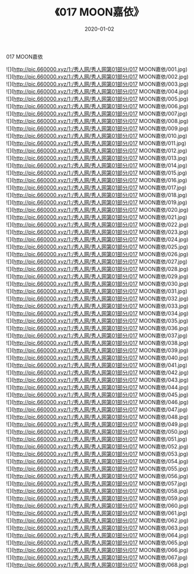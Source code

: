 ﻿---
layout: post
title:  《017 MOON嘉依》
date:   2020-01-02
img: http://pic.660000.xyz/1:/秀人网/秀人网第01部分/017 MOON嘉依/000.jpg
categories: [美女, 清纯, 唯美]
---

017 MOON嘉依

  ![](http://pic.660000.xyz/1:/秀人网/秀人网第01部分/017 MOON嘉依/001.jpg) <br> ![](http://pic.660000.xyz/1:/秀人网/秀人网第01部分/017 MOON嘉依/002.jpg) <br> ![](http://pic.660000.xyz/1:/秀人网/秀人网第01部分/017 MOON嘉依/003.jpg) <br> ![](http://pic.660000.xyz/1:/秀人网/秀人网第01部分/017 MOON嘉依/004.jpg) <br> ![](http://pic.660000.xyz/1:/秀人网/秀人网第01部分/017 MOON嘉依/005.jpg) <br> ![](http://pic.660000.xyz/1:/秀人网/秀人网第01部分/017 MOON嘉依/006.jpg) <br> ![](http://pic.660000.xyz/1:/秀人网/秀人网第01部分/017 MOON嘉依/007.jpg) <br> ![](http://pic.660000.xyz/1:/秀人网/秀人网第01部分/017 MOON嘉依/008.jpg) <br> ![](http://pic.660000.xyz/1:/秀人网/秀人网第01部分/017 MOON嘉依/009.jpg) <br> ![](http://pic.660000.xyz/1:/秀人网/秀人网第01部分/017 MOON嘉依/010.jpg) <br> ![](http://pic.660000.xyz/1:/秀人网/秀人网第01部分/017 MOON嘉依/011.jpg) <br> ![](http://pic.660000.xyz/1:/秀人网/秀人网第01部分/017 MOON嘉依/012.jpg) <br> ![](http://pic.660000.xyz/1:/秀人网/秀人网第01部分/017 MOON嘉依/013.jpg) <br> ![](http://pic.660000.xyz/1:/秀人网/秀人网第01部分/017 MOON嘉依/014.jpg) <br> ![](http://pic.660000.xyz/1:/秀人网/秀人网第01部分/017 MOON嘉依/015.jpg) <br> ![](http://pic.660000.xyz/1:/秀人网/秀人网第01部分/017 MOON嘉依/016.jpg) <br> ![](http://pic.660000.xyz/1:/秀人网/秀人网第01部分/017 MOON嘉依/017.jpg) <br> ![](http://pic.660000.xyz/1:/秀人网/秀人网第01部分/017 MOON嘉依/018.jpg) <br> ![](http://pic.660000.xyz/1:/秀人网/秀人网第01部分/017 MOON嘉依/019.jpg) <br> ![](http://pic.660000.xyz/1:/秀人网/秀人网第01部分/017 MOON嘉依/020.jpg) <br> ![](http://pic.660000.xyz/1:/秀人网/秀人网第01部分/017 MOON嘉依/021.jpg) <br> ![](http://pic.660000.xyz/1:/秀人网/秀人网第01部分/017 MOON嘉依/022.jpg) <br> ![](http://pic.660000.xyz/1:/秀人网/秀人网第01部分/017 MOON嘉依/023.jpg) <br> ![](http://pic.660000.xyz/1:/秀人网/秀人网第01部分/017 MOON嘉依/024.jpg) <br> ![](http://pic.660000.xyz/1:/秀人网/秀人网第01部分/017 MOON嘉依/025.jpg) <br> ![](http://pic.660000.xyz/1:/秀人网/秀人网第01部分/017 MOON嘉依/026.jpg) <br> ![](http://pic.660000.xyz/1:/秀人网/秀人网第01部分/017 MOON嘉依/027.jpg) <br> ![](http://pic.660000.xyz/1:/秀人网/秀人网第01部分/017 MOON嘉依/028.jpg) <br> ![](http://pic.660000.xyz/1:/秀人网/秀人网第01部分/017 MOON嘉依/029.jpg) <br> ![](http://pic.660000.xyz/1:/秀人网/秀人网第01部分/017 MOON嘉依/030.jpg) <br> ![](http://pic.660000.xyz/1:/秀人网/秀人网第01部分/017 MOON嘉依/031.jpg) <br> ![](http://pic.660000.xyz/1:/秀人网/秀人网第01部分/017 MOON嘉依/032.jpg) <br> ![](http://pic.660000.xyz/1:/秀人网/秀人网第01部分/017 MOON嘉依/033.jpg) <br> ![](http://pic.660000.xyz/1:/秀人网/秀人网第01部分/017 MOON嘉依/034.jpg) <br> ![](http://pic.660000.xyz/1:/秀人网/秀人网第01部分/017 MOON嘉依/035.jpg) <br> ![](http://pic.660000.xyz/1:/秀人网/秀人网第01部分/017 MOON嘉依/036.jpg) <br> ![](http://pic.660000.xyz/1:/秀人网/秀人网第01部分/017 MOON嘉依/037.jpg) <br> ![](http://pic.660000.xyz/1:/秀人网/秀人网第01部分/017 MOON嘉依/038.jpg) <br> ![](http://pic.660000.xyz/1:/秀人网/秀人网第01部分/017 MOON嘉依/039.jpg) <br> ![](http://pic.660000.xyz/1:/秀人网/秀人网第01部分/017 MOON嘉依/040.jpg) <br> ![](http://pic.660000.xyz/1:/秀人网/秀人网第01部分/017 MOON嘉依/041.jpg) <br> ![](http://pic.660000.xyz/1:/秀人网/秀人网第01部分/017 MOON嘉依/042.jpg) <br> ![](http://pic.660000.xyz/1:/秀人网/秀人网第01部分/017 MOON嘉依/043.jpg) <br> ![](http://pic.660000.xyz/1:/秀人网/秀人网第01部分/017 MOON嘉依/044.jpg) <br> ![](http://pic.660000.xyz/1:/秀人网/秀人网第01部分/017 MOON嘉依/045.jpg) <br> ![](http://pic.660000.xyz/1:/秀人网/秀人网第01部分/017 MOON嘉依/046.jpg) <br> ![](http://pic.660000.xyz/1:/秀人网/秀人网第01部分/017 MOON嘉依/047.jpg) <br> ![](http://pic.660000.xyz/1:/秀人网/秀人网第01部分/017 MOON嘉依/048.jpg) <br> ![](http://pic.660000.xyz/1:/秀人网/秀人网第01部分/017 MOON嘉依/049.jpg) <br> ![](http://pic.660000.xyz/1:/秀人网/秀人网第01部分/017 MOON嘉依/050.jpg) <br> ![](http://pic.660000.xyz/1:/秀人网/秀人网第01部分/017 MOON嘉依/051.jpg) <br> ![](http://pic.660000.xyz/1:/秀人网/秀人网第01部分/017 MOON嘉依/052.jpg) <br> ![](http://pic.660000.xyz/1:/秀人网/秀人网第01部分/017 MOON嘉依/053.jpg) <br> ![](http://pic.660000.xyz/1:/秀人网/秀人网第01部分/017 MOON嘉依/054.jpg) <br> ![](http://pic.660000.xyz/1:/秀人网/秀人网第01部分/017 MOON嘉依/055.jpg) <br> ![](http://pic.660000.xyz/1:/秀人网/秀人网第01部分/017 MOON嘉依/056.jpg) <br> ![](http://pic.660000.xyz/1:/秀人网/秀人网第01部分/017 MOON嘉依/057.jpg) <br> ![](http://pic.660000.xyz/1:/秀人网/秀人网第01部分/017 MOON嘉依/058.jpg) <br> ![](http://pic.660000.xyz/1:/秀人网/秀人网第01部分/017 MOON嘉依/059.jpg) <br> ![](http://pic.660000.xyz/1:/秀人网/秀人网第01部分/017 MOON嘉依/060.jpg) <br> ![](http://pic.660000.xyz/1:/秀人网/秀人网第01部分/017 MOON嘉依/061.jpg) <br> ![](http://pic.660000.xyz/1:/秀人网/秀人网第01部分/017 MOON嘉依/062.jpg) <br> ![](http://pic.660000.xyz/1:/秀人网/秀人网第01部分/017 MOON嘉依/063.jpg) <br> ![](http://pic.660000.xyz/1:/秀人网/秀人网第01部分/017 MOON嘉依/064.jpg) <br> ![](http://pic.660000.xyz/1:/秀人网/秀人网第01部分/017 MOON嘉依/065.jpg) <br> ![](http://pic.660000.xyz/1:/秀人网/秀人网第01部分/017 MOON嘉依/066.jpg) <br> ![](http://pic.660000.xyz/1:/秀人网/秀人网第01部分/017 MOON嘉依/067.jpg) <br> ![](http://pic.660000.xyz/1:/秀人网/秀人网第01部分/017 MOON嘉依/068.jpg) <br>